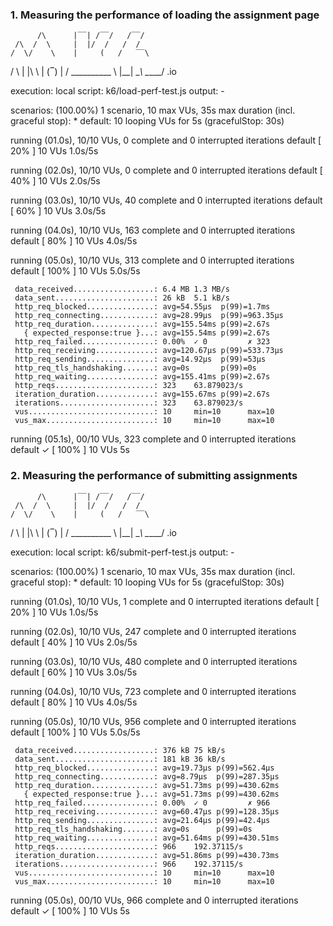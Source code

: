 ### 1. Measuring the performance of loading the assignment page 

          /\      |‾‾| /‾‾/   /‾‾/   
     /\  /  \     |  |/  /   /  /    
    /  \/    \    |     (   /   ‾‾\  
   /          \   |  |\  \ |  (‾)  | 
  / __________ \  |__| \__\ \_____/ .io

  execution: local
     script: k6/load-perf-test.js
     output: -

  scenarios: (100.00%) 1 scenario, 10 max VUs, 35s max duration (incl. graceful stop):
           * default: 10 looping VUs for 5s (gracefulStop: 30s)


running (01.0s), 10/10 VUs, 0 complete and 0 interrupted iterations
default   [  20% ] 10 VUs  1.0s/5s

running (02.0s), 10/10 VUs, 0 complete and 0 interrupted iterations
default   [  40% ] 10 VUs  2.0s/5s

running (03.0s), 10/10 VUs, 40 complete and 0 interrupted iterations
default   [  60% ] 10 VUs  3.0s/5s

running (04.0s), 10/10 VUs, 163 complete and 0 interrupted iterations
default   [  80% ] 10 VUs  4.0s/5s

running (05.0s), 10/10 VUs, 313 complete and 0 interrupted iterations
default   [ 100% ] 10 VUs  5.0s/5s

     data_received..................: 6.4 MB 1.3 MB/s
     data_sent......................: 26 kB  5.1 kB/s
     http_req_blocked...............: avg=54.55µs  p(99)=1.7ms   
     http_req_connecting............: avg=28.99µs  p(99)=963.35µs
     http_req_duration..............: avg=155.54ms p(99)=2.67s   
       { expected_response:true }...: avg=155.54ms p(99)=2.67s   
     http_req_failed................: 0.00%  ✓ 0         ✗ 323 
     http_req_receiving.............: avg=120.67µs p(99)=533.73µs
     http_req_sending...............: avg=14.92µs  p(99)=53µs    
     http_req_tls_handshaking.......: avg=0s       p(99)=0s      
     http_req_waiting...............: avg=155.41ms p(99)=2.67s   
     http_reqs......................: 323    63.879023/s
     iteration_duration.............: avg=155.67ms p(99)=2.67s   
     iterations.....................: 323    63.879023/s
     vus............................: 10     min=10      max=10
     vus_max........................: 10     min=10      max=10


running (05.1s), 00/10 VUs, 323 complete and 0 interrupted iterations
default ✓ [ 100% ] 10 VUs  5s

### 2. Measuring the performance of submitting assignments 


          /\      |‾‾| /‾‾/   /‾‾/   
     /\  /  \     |  |/  /   /  /    
    /  \/    \    |     (   /   ‾‾\  
   /          \   |  |\  \ |  (‾)  | 
  / __________ \  |__| \__\ \_____/ .io

  execution: local
     script: k6/submit-perf-test.js
     output: -

  scenarios: (100.00%) 1 scenario, 10 max VUs, 35s max duration (incl. graceful stop):
           * default: 10 looping VUs for 5s (gracefulStop: 30s)


running (01.0s), 10/10 VUs, 1 complete and 0 interrupted iterations
default   [  20% ] 10 VUs  1.0s/5s

running (02.0s), 10/10 VUs, 247 complete and 0 interrupted iterations
default   [  40% ] 10 VUs  2.0s/5s

running (03.0s), 10/10 VUs, 480 complete and 0 interrupted iterations
default   [  60% ] 10 VUs  3.0s/5s

running (04.0s), 10/10 VUs, 723 complete and 0 interrupted iterations
default   [  80% ] 10 VUs  4.0s/5s

running (05.0s), 10/10 VUs, 956 complete and 0 interrupted iterations
default   [ 100% ] 10 VUs  5.0s/5s

     data_received..................: 376 kB 75 kB/s
     data_sent......................: 181 kB 36 kB/s
     http_req_blocked...............: avg=19.73µs p(99)=562.4µs 
     http_req_connecting............: avg=8.79µs  p(99)=287.35µs
     http_req_duration..............: avg=51.73ms p(99)=430.62ms
       { expected_response:true }...: avg=51.73ms p(99)=430.62ms
     http_req_failed................: 0.00%  ✓ 0         ✗ 966 
     http_req_receiving.............: avg=60.47µs p(99)=128.35µs
     http_req_sending...............: avg=21.64µs p(99)=42.4µs  
     http_req_tls_handshaking.......: avg=0s      p(99)=0s      
     http_req_waiting...............: avg=51.64ms p(99)=430.51ms
     http_reqs......................: 966    192.37115/s
     iteration_duration.............: avg=51.86ms p(99)=430.73ms
     iterations.....................: 966    192.37115/s
     vus............................: 10     min=10      max=10
     vus_max........................: 10     min=10      max=10


running (05.0s), 00/10 VUs, 966 complete and 0 interrupted iterations
default ✓ [ 100% ] 10 VUs  5s
